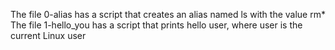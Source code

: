 The file 0-alias has a script that creates an alias named ls with the value rm*
The file 1-hello_you has a script that prints hello user, where user is the current Linux user
